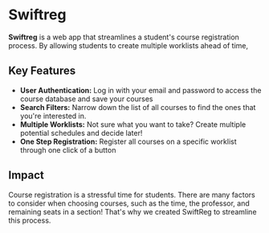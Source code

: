 # Swiftreg

**Swiftreg** is a web app that streamlines a student's course registration process. By allowing students to create multiple worklists ahead of time, 

## Key Features
- **User Authentication:** Log in with your email and password to access the course database and save your courses
- **Search Filters:** Narrow down the list of all courses to find the ones that you're interested in.
- **Multiple Worklists:** Not sure what you want to take? Create multiple potential schedules and decide later!
- **One Step Registration:** Register all courses on a specific worklist through one click of a button

## Impact
Course registration is a stressful time for students. There are many factors to consider when choosing courses, such as the time, the professor, and remaining seats in a section! That's why we created SwiftReg to streamline this process.